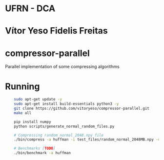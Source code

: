 # UFRN - DCA

# Vítor Yeso Fidelis Freitas

# compressor-parallel
Parallel implementation of some compressing algorithms

# Running
```bash
    sudo apt-get update -y
    sudo apt-get install build-essentials python3 -y
    git clone https://github.com/vitoryeso/compressor-parallel.git
    make all

    pip install numpy
    python scripts/generate_normal_random_files.py

    # Compressing random_normal_2048.npy file
    ./bin/compress -a huffman -i test_files/random_normal_2048MB.npy -o compressed_files/random_normal_compressed_2048MB.npy

    # Benchmarks [TODO]
    ./bin/benchmark -a huffman 
```
